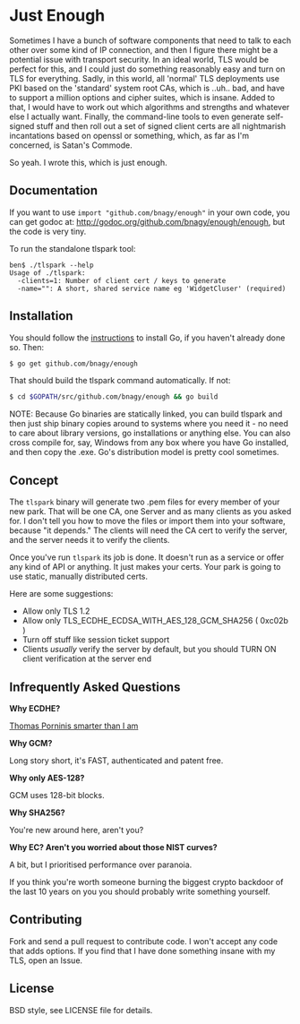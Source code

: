 Just Enough
=======

Sometimes I have a bunch of software components that need to talk to each
other over some kind of IP connection, and then I figure there might be a
potential issue with transport security. In an ideal world, TLS would be
perfect for this, and I could just do something reasonably easy and turn on
TLS for everything. Sadly, in this world, all 'normal' TLS deployments use PKI
based on the 'standard' system root CAs, which is ..uh.. bad, and have to
support a million options and cipher suites, which is insane. Added to that, I
would have to work out which algorithms and strengths and whatever else I
actually want. Finally, the command-line tools to even generate self-signed
stuff and then roll out a set of signed client certs are all nightmarish
incantations based on openssl or something, which, as far as I'm concerned, is
Satan's Commode.

So yeah. I wrote this, which is just enough.

## Documentation

If you want to use `import "github.com/bnagy/enough"` in your own code, you
can get godoc at: http://godoc.org/github.com/bnagy/enough/enough, but the
code is very tiny.

To run the standalone tlspark tool:
```
ben$ ./tlspark --help
Usage of ./tlspark:
  -clients=1: Number of client cert / keys to generate
  -name="": A short, shared service name eg 'WidgetCluser' (required)
  ```

## Installation

You should follow the [instructions](https://golang.org/doc/install) to
install Go, if you haven't already done so. Then:

```bash
$ go get github.com/bnagy/enough
```

That should build the tlspark command automatically. If not:
```bash
$ cd $GOPATH/src/github.com/bnagy/enough && go build
```

NOTE: Because Go binaries are statically linked, you can build tlspark and
then just ship binary copies around to systems where you need it - no need to
care about library versions, go installations or anything else. You can also
cross compile for, say, Windows from any box where you have Go installed, and
then copy the .exe. Go's distribution model is pretty cool sometimes.

## Concept

The `tlspark` binary will generate two .pem files for every member of your new
park. That will be one CA, one Server and as many clients as you asked for. I
don't tell you how to move the files or import them into your software,
because "it depends." The clients will need the CA cert to verify the server,
and the server needs it to verify the clients.

Once you've run `tlspark` its job is done. It doesn't run as a service or
offer any kind of API or anything. It just makes your certs. Your park is
going to use static, manually distributed certs.

Here are some suggestions:

* Allow only TLS 1.2
* Allow only TLS_ECDHE_ECDSA_WITH_AES_128_GCM_SHA256 ( 0xc02b )
* Turn off stuff like session ticket support
* Clients _usually_ verify the server by default, but you should TURN ON client verification at the server end

## Infrequently Asked Questions

__Why ECDHE?__

[Thomas Porninis smarter than I am](http://security.stackexchange.com/a/27888)

__Why GCM?__

Long story short, it's FAST, authenticated and patent free.

__Why only AES-128?__

GCM uses 128-bit blocks.

__Why SHA256?__

You're new around here, aren't you?

__Why EC? Aren't you worried about those NIST curves?__

A bit, but I prioritised performance over paranoia.

If you think you're worth someone burning the biggest crypto backdoor of the
last 10 years on you you should probably write something yourself.

## Contributing

Fork and send a pull request to contribute code. I won't accept any code that
adds options. If you find that I have done something insane with my TLS, open
an Issue.

## License

BSD style, see LICENSE file for details.

